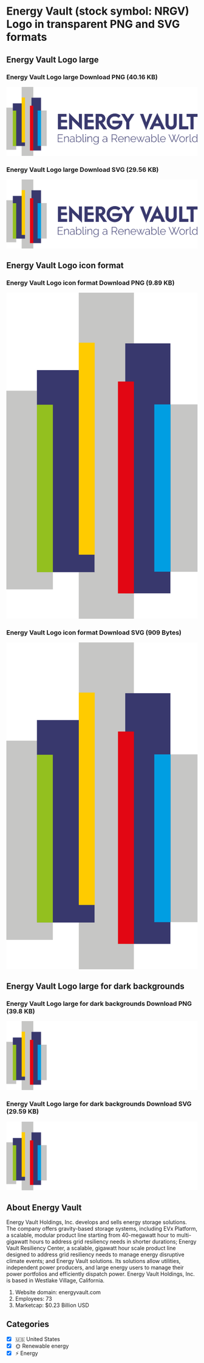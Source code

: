 # Energy Vault (stock symbol: NRGV) Logo in transparent PNG and SVG formats

## Energy Vault Logo large

### Energy Vault Logo large Download PNG (40.16 KB)

![Energy Vault Logo large Download PNG (40.16 KB)](/img/orig/NRGV_BIG-38d856a7.png)

### Energy Vault Logo large Download SVG (29.56 KB)

![Energy Vault Logo large Download SVG (29.56 KB)](/img/orig/NRGV_BIG-d488ba25.svg)

## Energy Vault Logo icon format

### Energy Vault Logo icon format Download PNG (9.89 KB)

![Energy Vault Logo icon format Download PNG (9.89 KB)](/img/orig/NRGV-f0fca309.png)

### Energy Vault Logo icon format Download SVG (909 Bytes)

![Energy Vault Logo icon format Download SVG (909 Bytes)](/img/orig/NRGV-4d1923ba.svg)

## Energy Vault Logo large for dark backgrounds

### Energy Vault Logo large for dark backgrounds Download PNG (39.8 KB)

![Energy Vault Logo large for dark backgrounds Download PNG (39.8 KB)](/img/orig/NRGV_BIG.D-69518a59.png)

### Energy Vault Logo large for dark backgrounds Download SVG (29.59 KB)

![Energy Vault Logo large for dark backgrounds Download SVG (29.59 KB)](/img/orig/NRGV_BIG.D-ac68b6b9.svg)

## About Energy Vault

Energy Vault Holdings, Inc. develops and sells energy storage solutions. The company offers gravity-based storage systems, including EVx Platform, a scalable, modular product line starting from 40-megawatt hour to multi-gigawatt hours to address grid resiliency needs in shorter durations; Energy Vault Resiliency Center, a scalable, gigawatt hour scale product line designed to address grid resiliency needs to manage energy disruptive climate events; and Energy Vault solutions. Its solutions allow utilities, independent power producers, and large energy users to manage their power portfolios and efficiently dispatch power. Energy Vault Holdings, Inc. is based in Westlake Village, California.

1. Website domain: energyvault.com
2. Employees: 73
3. Marketcap: $0.23 Billion USD


## Categories
- [x] 🇺🇸 United States
- [x] 🌞 Renewable energy
- [x] ⚡ Energy
